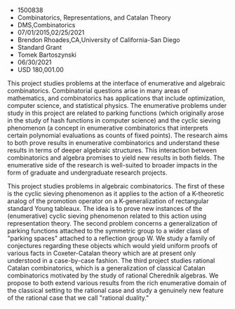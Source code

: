 
* 1500838
* Combinatorics, Representations, and Catalan Theory
* DMS,Combinatorics
* 07/01/2015,02/25/2021
* Brendon Rhoades,CA,University of California-San Diego
* Standard Grant
* Tomek Bartoszynski
* 06/30/2021
* USD 180,001.00

This project studies problems at the interface of enumerative and algebraic
combinatorics. Combinatorial questions arise in many areas of mathematics, and
combinatorics has applications that include optimization, computer science, and
statistical physics. The enumerative problems under study in this project are
related to parking functions (which originally arose in the study of hash
functions in computer science) and the cyclic sieving phenomenon (a concept in
enumerative combinatorics that interprets certain polynomial evaluations as
counts of fixed points). The research aims to both prove results in enumerative
combinatorics and understand these results in terms of deeper algebraic
structures. This interaction between combinatorics and algebra promises to yield
new results in both fields. The enumerative side of the research is well-suited
to broader impacts in the form of graduate and undergraduate research projects.

This project studies problems in algebraic combinatorics. The first of these is
the cyclic sieving phenomenon as it applies to the action of a K-theoretic
analog of the promotion operator on a K-generalization of rectangular standard
Young tableaux. The idea is to prove new instances of the (enumerative) cyclic
sieving phenomenon related to this action using representation theory. The
second problem concerns a generalization of parking functions attached to the
symmetric group to a wider class of "parking spaces" attached to a reflection
group W. We study a family of conjectures regarding these objects which would
yield uniform proofs of various facts in Coxeter-Catalan theory which are at
present only understood in a case-by-case fashion. The third project studies
rational Catalan combinatorics, which is a generalization of classical Catalan
combinatorics motivated by the study of rational Cherednik algebras. We propose
to both extend various results from the rich enumerative domain of the classical
setting to the rational case and study a genuinely new feature of the rational
case that we call "rational duality."
